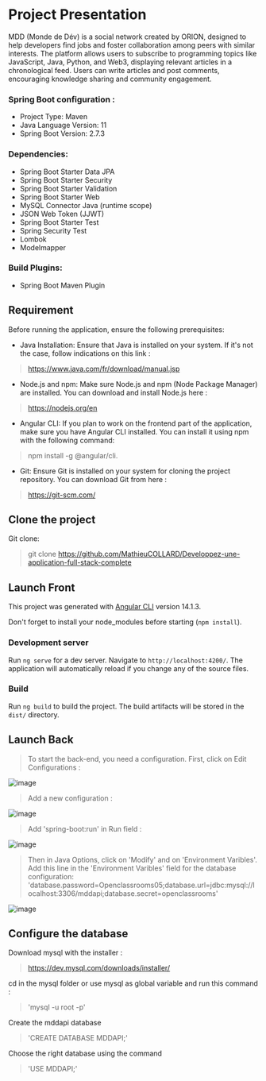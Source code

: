 # Project Presentation
MDD (Monde de Dév) is a social network created by ORION, designed to help developers find jobs and foster collaboration among peers with similar interests. The platform allows users to subscribe to programming topics like JavaScript, Java, Python, and Web3, displaying relevant articles in a chronological feed. Users can write articles and post comments, encouraging knowledge sharing and community engagement. 

### Spring Boot configuration : 
- Project Type: Maven
- Java Language Version: 11
- Spring Boot Version: 2.7.3
  
### Dependencies:
- Spring Boot Starter Data JPA
- Spring Boot Starter Security
- Spring Boot Starter Validation
- Spring Boot Starter Web
- MySQL Connector Java (runtime scope)
- JSON Web Token (JJWT)
- Spring Boot Starter Test
- Spring Security Test
- Lombok
- Modelmapper

### Build Plugins:
- Spring Boot Maven Plugin

## Requirement

Before running the application, ensure the following prerequisites:

- Java Installation: Ensure that Java is installed on your system.
If it's not the case, follow indications on this link :
> https://www.java.com/fr/download/manual.jsp

- Node.js and npm: Make sure Node.js and npm (Node Package Manager) are installed. You can download and install Node.js here :
> https://nodejs.org/en


- Angular CLI: If you plan to work on the frontend part of the application, make sure you have Angular CLI installed. You can install it using npm with the following command:
> npm install -g @angular/cli.

- Git: Ensure Git is installed on your system for cloning the project repository. You can download Git from here :
> https://git-scm.com/

## Clone the project

Git clone:

> git clone https://github.com/MathieuCOLLARD/Developpez-une-application-full-stack-complete

## Launch Front

This project was generated with [Angular CLI](https://github.com/angular/angular-cli) version 14.1.3.

Don't forget to install your node_modules before starting (`npm install`).

### Development server

Run `ng serve` for a dev server. Navigate to `http://localhost:4200/`. The application will automatically reload if you change any of the source files.

### Build

Run `ng build` to build the project. The build artifacts will be stored in the `dist/` directory.

## Launch Back

> To start the back-end, you need a configuration. First, click on Edit Configurations :

![image](https://github.com/user-attachments/assets/1d8c99a4-5ee5-4ad0-b58d-275de96cca76)

> Add a new configuration :

![image](https://github.com/user-attachments/assets/73ef6f55-8b5b-4b97-98bb-5f2672a6d765)

> Add 'spring-boot:run' in Run field :

![image](https://github.com/user-attachments/assets/fb9fc3da-43d0-48fa-85ff-482ed1c144b9)

> Then in Java Options, click on 'Modify' and on 'Environment Varibles'. Add this line in the 'Environment Varibles' field for the database configuration:
> 'database.password=Openclassrooms05;database.url=jdbc:mysql://localhost:3306/mddapi;database.secret=openclassrooms'

![image](https://github.com/user-attachments/assets/8f13a7fd-29f1-46b6-964b-88fc1c118d8d)


## Configure the database 

Download mysql with the installer :

> https://dev.mysql.com/downloads/installer/

cd in the mysql folder or use mysql as global variable and run this command :

> 'mysql -u root -p'

Create the mddapi database

> 'CREATE DATABASE MDDAPI;'

Choose the right database using the command

> 'USE MDDAPI;'

